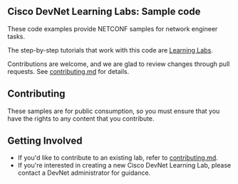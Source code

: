 ## Cisco DevNet Learning Labs: Sample code

These code examples provide NETCONF samples for network engineer tasks. 

The step-by-step tutorials that work with this code are [Learning Labs](https://learninglabs.cisco.com).

Contributions are welcome, and we are glad to review changes through pull requests. See [contributing.md](contributing.md) for details.

## Contributing

These samples are for public consumption, so you must ensure that you have the rights to any content that you contribute.

## Getting Involved

* If you'd like to contribute to an existing lab, refer to [contributing.md](contributing.md).
* If you're interested in creating a new Cisco DevNet Learning Lab, please contact a DevNet administrator for guidance.


